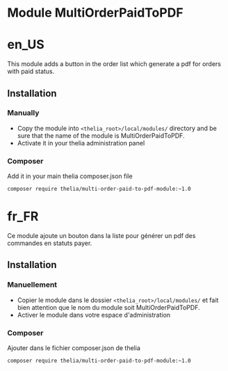 
# Module MultiOrderPaidToPDF
# en_US

This module adds a button in the order list which generate a pdf for orders with paid status.

## Installation

### Manually

* Copy the module into ```<thelia_root>/local/modules/``` directory and be sure that the name of the module is MultiOrderPaidToPDF.
* Activate it in your thelia administration panel

### Composer

Add it in your main thelia composer.json file

```
composer require thelia/multi-order-paid-to-pdf-module:~1.0
```



# fr_FR

Ce module ajoute un bouton dans la liste pour générer un pdf des commandes en statuts payer.

## Installation

### Manuellement

* Copier le module dans le dossier ```<thelia_root>/local/modules/``` et fait bien attention que le nom du module soit MultiOrderPaidToPDF.
* Activer le module dans votre espace d'administration

### Composer

Ajouter dans le fichier composer.json de thelia

```
composer require thelia/multi-order-paid-to-pdf-module:~1.0
```

